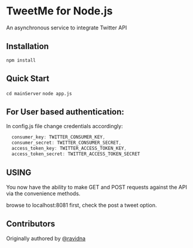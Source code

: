# TweetMe for Node.js

An asynchronous service to integrate Twitter API  

## Installation

`npm install` 

## Quick Start

`cd mainServer`
`node app.js`


## For User based authentication:
In config.js file change credentials accordingly:

```javascript
  consumer_key: TWITTER_CONSUMER_KEY,
  consumer_secret: TWITTER_CONSUMER_SECRET,
  access_token_key: TWITTER_ACCESS_TOKEN_KEY,
  access_token_secret: TWITTER_ACCESS_TOKEN_SECRET
```

## USING

You now have the ability to make GET and POST requests against the API via the convenience methods.

browse to localhost:8081 first, check the post a tweet option.

## Contributors

Originally authored by  [@ravidna](http://github.com/ravidna)




